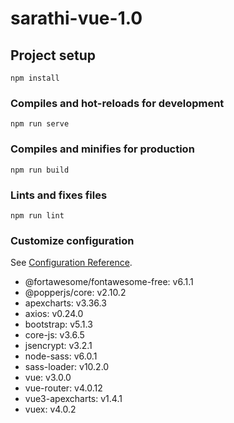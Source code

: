 # sarathi-vue-1.0

## Project setup
```
npm install
```

### Compiles and hot-reloads for development
```
npm run serve
```

### Compiles and minifies for production
```
npm run build
```

### Lints and fixes files
```
npm run lint
```

### Customize configuration
See [Configuration Reference](https://cli.vuejs.org/config/).

<ul>
  <li>@fortawesome/fontawesome-free: v6.1.1</li>
  <li>@popperjs/core: v2.10.2</li>
  <li>apexcharts: v3.36.3</li>
  <li>axios: v0.24.0</li>
  <li>bootstrap: v5.1.3</li>
  <li>core-js: v3.6.5</li>
  <li>jsencrypt: v3.2.1</li>
  <li>node-sass: v6.0.1</li>
  <li>sass-loader: v10.2.0</li>
  <li>vue: v3.0.0</li>
  <li>vue-router: v4.0.12</li>
  <li>vue3-apexcharts: v1.4.1</li>
  <li>vuex: v4.0.2</li>
</ul>